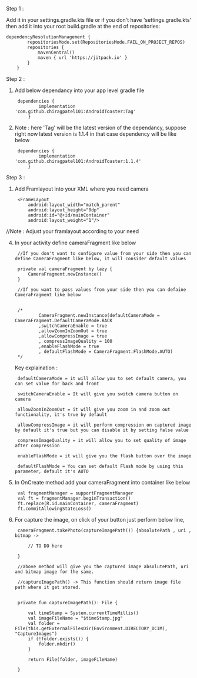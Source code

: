 Step 1 :

Add it in your settings.gradle.kts file or if you don't have 'settings.gradle.kts' then add it into your root build.gradle at the end of repositories:

	dependencyResolutionManagement {
			repositoriesMode.set(RepositoriesMode.FAIL_ON_PROJECT_REPOS)
			repositories {
				mavenCentral()
				maven { url 'https://jitpack.io' }
			}
		}

Step 2 :

1) Add below dependancy into your app level gradle file 

		dependencies {
				implementation 'com.github.chiragpatel101:AndroidToaster:Tag'
			}

3) Note : here 'Tag' will be the latest version of the dependancy, suppose right now latest version is 1.1.4 in that case dependency will be like below

		dependencies {
				implementation 'com.github.chiragpatel101:AndroidToaster:1.1.4'
			}

Step 3 :

1) Add Framlayout into your XML where you need camera

		<FrameLayout	
			android:layout_width="match_parent"
			android:layout_height="0dp"
			android:id="@+id/mainContainer"
			android:layout_weight="1"/>

 //Note : Adjust your framlayout according to your need

4) In your activity define cameraFragment like below

	
		//If you don't want to configure value from your side then you can define CameraFragment like below, it will consider default values

	    private val cameraFragment by lazy {
			CameraFragment.newInstance()
		}
	
		//If you want to pass values from your side then you can defaine CameraFragment like below


		/*
				CameraFragment.newInstance(defaultCameraMode = CameraFragment.DefaultCameraMode.BACK
				,switchCameraEnable = true
				,allowZoomInZoomOut = true
				,allowCompressImage = true
				, compressImageQuality = 100
				,enableFlashMode = true
				, defaultFlashMode = CameraFragment.FlashMode.AUTO)
		*/

	Key explaination : 
	
		defaultCameraMode = it will allow you to set default camera, you can set value for back and front
	
		switchCameraEnable = It will give you switch camera button on camera
	
		allowZoomInZoomOut = it will give you zoom in and zoom out functionality, it's true by default
	
		allowCompressImage = it will perform compression on captured image by default it's true but you can disable it by setting false value
	
		compressImageQuality = it will allow you to set quality of image after compression
	
		enableFlashMode = it will give you the flash button over the image
	
		defaultFlashMode = You can set default Flash mode by using this parameter, default it's AUTO
	
	
	
	
5) In OnCreate method add your cameraFragment into container like below

		val fragmentManager = supportFragmentManager
        val ft = fragmentManager.beginTransaction()
        ft.replace(R.id.mainContainer, cameraFragment)
        ft.commitAllowingStateLoss()


6) For capture the image, on click of your button just perform below line,

        cameraFragment.takePhoto(captureImagePath()) {absolutePath , uri , bitmap ->
		
			// TO DO here
			
        }
		
		//above method will give you the captured image absolutePath, uri and bitmap image for the same.

		//captureImagePath() -> This function should return image file path where it get stored.
		
		
		private fun captureImagePath(): File {
		
			val timeStamp = System.currentTimeMillis()
			val imageFileName = "$timeStamp.jpg"
			val folder = File(this.getExternalFilesDir(Environment.DIRECTORY_DCIM), "CaptureImages")
			if (!folder.exists()) {
				folder.mkdir()
			}
			
			return File(folder, imageFileName)
		
		}

		
		
		



